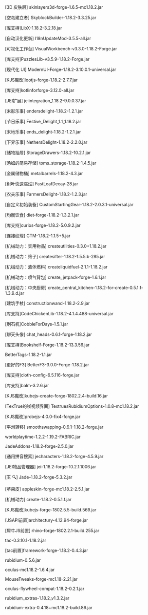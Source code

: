 [3D 皮肤层] skinlayers3d-forge-1.6.5-mc1.18.2.jar

[空岛建立者] SkyblockBuilder-1.18.2-3.3.25.jar

[库支持]LibX-1.18.2-3.2.18.jar

[自动汉化更新] I18nUpdateMod-3.5.5-all.jar

[可视化工作台] VisualWorkbench-v3.3.0-1.18.2-Forge.jar

[库支持]PuzzlesLib-v3.5.9-1.18.2-Forge.jar

[现代化 UI] ModernUI-Forge-1.18.2-3.10.0.1-universal.jar

[KJS魔改]lootjs-forge-1.18.2-2.7.7.jar

[库支持]kotlinforforge-3.12.0-all.jar

[JEI扩展] jeiintegration_1.18.2-9.0.0.37.jar

[末影乐事] endersdelight-1.18.2-1.2.1.jar

[节日乐事] Festive_Delight_1.1_1.18.2.jar

[末地乐事] ends_delight-1.18.2-1.2.1.jar

[下界乐事] NethersDelight-1.18.2-2.2.0.jar

[储物抽屉] StorageDrawers-1.18.2-10.2.1.jar

[汤姆的简易存储] toms_storage-1.18.2-1.4.5.jar

[金属储物桶] metalbarrels-1.18.2-4.3.jar

[树叶快速腐烂] FastLeafDecay-28.jar

[农夫乐事] FarmersDelight-1.18.2-1.2.3.jar

[自定义初始装备] CustomStartingGear-1.18.2-2.0.3.1-universal.jar

[均衡饮食] diet-forge-1.18.2-1.3.2.1.jar

[库支持]curios-forge-1.18.2-5.0.9.2.jar

[连接纹理] CTM-1.18.2-1.1.5+5.jar

[机械动力：实用物品] createutilities-0.3.0+1.18.2.jar

[机械动力：筛子] createsifter-1.18.2-1.5.5.b-285.jar

[机械动力：液体燃料] createliquidfuel-2.1.1-1.18.2.jar

[机械动力：喷气背包] create_jetpack-forge-1.6.1.jar

[机械动力：中央厨房] create_central_kitchen-1.18.2-for-create-0.5.1.f-1.3.9.d.jar

[建筑手杖] constructionwand-1.18.2-2.9.jar

[库支持]CodeChickenLib-1.18.2-4.1.4.488-universal.jar

[刷石机]CobbleForDays-1.5.1.jar

[聊天头像] chat_heads-0.6.1-forge-1.18.2.jar

[库支持]Bookshelf-Forge-1.18.2-13.3.56.jar

BetterTags-1.18.2-1.1.jar

[更好的F3] BetterF3-3.0.0-Forge-1.18.2.jar

[库支持]cloth-config-6.5.116-forge.jar

[库支持]balm-3.2.6.jar

[KJS魔改]kubejs-create-forge-1802.2.4-build.16.jar

[TexTrue的铷视频界面] TextruesRubidiumOptions-1.0.8-mc1.18.2.jar

[KJS魔改]probejs-4.0.0-fix4-forge.jar

[平滑转移] smoothswapping-0.9.1-1.18.2-forge.jar

worldplaytime-1.2.2-1.19.2-FABRIC.jar

JadeAddons-1.18.2-forge-2.5.0.jar

[通用拼音搜索] jecharacters-1.18.2-forge-4.5.9.jar

[JEI物品管理器] jei-1.18.2-forge-10.2.1.1006.jar

[玉 🔍] Jade-1.18.2-forge-5.3.2.jar

[苹果皮] appleskin-forge-mc1.18.2-2.5.1.jar

[机械动力] create-1.18.2-0.5.1.f.jar

[KJS魔改]kubejs-forge-1802.5.5-build.569.jar

[JSAPI前置]architectury-4.12.94-forge.jar

[犀牛JS前置] rhino-forge-1802.2.1-build.255.jar

tac-0.3.10.1-1.18.2.jar

[tac前置]framework-forge-1.18.2-0.4.3.jar

rubidium-0.5.6.jar

oculus-mc1.18.2-1.6.4.jar

MouseTweaks-forge-mc1.18-2.21.jar

oculus-flywheel-compat-1.18.2-0.2.1.jar

rubidium_extras-1.18.2_v1.3.2.jar

rubidium-extra-0.4.18+mc1.18.2-build.86.jar
